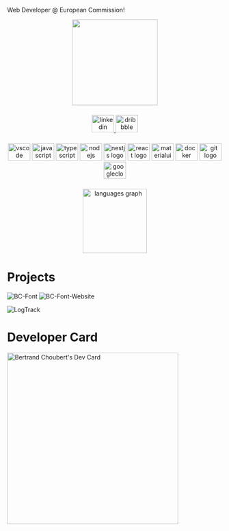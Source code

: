 Web Developer @ European Commission!

<div align="center">
  <img height="200" src="https://www.chbe.fr/images/bertrandx600.png"  />
</div>

###

<div align="center">
  <a href="https://www.linkedin.com/in/bchoubert/" target="_blank">
    <img src="https://raw.githubusercontent.com/maurodesouza/profile-readme-generator/master/src/assets/icons/social/linkedin/default.svg" width="52" height="40" alt="linkedin logo"  />
  </a>
  <a href="https://dribbble.com/bchoubert" target="_blank">
    <img src="https://raw.githubusercontent.com/maurodesouza/profile-readme-generator/master/src/assets/icons/social/dribbble/default.svg" width="52" height="40" alt="dribbble logo"  />
  </a>
</div>

###

<div align="center">
  <img src="https://cdn.jsdelivr.net/gh/devicons/devicon/icons/vscode/vscode-original.svg" height="40" width="52" alt="vscode logo"  />
  <img src="https://cdn.jsdelivr.net/gh/devicons/devicon/icons/javascript/javascript-original.svg" height="40" width="52" alt="javascript logo"  />
  <img src="https://cdn.jsdelivr.net/gh/devicons/devicon/icons/typescript/typescript-original.svg" height="40" width="52" alt="typescript logo"  />
  <img src="https://cdn.jsdelivr.net/gh/devicons/devicon/icons/nodejs/nodejs-original.svg" height="40" width="52" alt="nodejs logo"  />
  <img src="https://nestjs.com/logo-small.ede75a6b.svg" height="40" width="52" alt="nestjs logo"  />
  <img src="https://cdn.jsdelivr.net/gh/devicons/devicon/icons/react/react-original.svg" height="40" width="52" alt="react logo"  />
  <img src="https://cdn.jsdelivr.net/gh/devicons/devicon/icons/materialui/materialui-original.svg" height="40" width="52" alt="materialui logo"  />
  <img src="https://cdn.jsdelivr.net/gh/devicons/devicon/icons/docker/docker-original.svg" height="40" width="52" alt="docker logo"  />
  <img src="https://cdn.jsdelivr.net/gh/devicons/devicon/icons/git/git-original.svg" height="40" width="52" alt="git logo"  />
  <img src="https://cdn.jsdelivr.net/gh/devicons/devicon/icons/googlecloud/googlecloud-original.svg" height="40" width="52" alt="googlecloud logo"  />
</div>

###

<div align="center">
  <img src="https://github-readme-stats.vercel.app/api/top-langs?username=bchoubert&locale=en&hide_title=false&layout=compact&card_width=320&langs_count=5&theme=dracula&hide_border=false&order=2" height="150" alt="languages graph"  />
</div>

###

# Projects

![BC-Font](https://github-readme-stats.vercel.app/api/pin/?username=bchoubert&repo=bc-font&show_owner=true&icon_color=EB2834&border_color=EB2834)
![BC-Font-Website](https://github-readme-stats.vercel.app/api/pin/?username=bchoubert&repo=bc-font-website&show_owner=true&icon_color=EB2834&border_color=EB2834)

![LogTrack](https://github-readme-stats.vercel.app/api/pin/?username=LogTrack&repo=transportation-font&show_owner=true&icon_color=113885&border_color=113885)

###

# Developer Card

<a href="https://app.daily.dev/bchoubert"><img src="https://api.daily.dev/devcards/4aea6ba7b50f4ee8a1541a53c4f423f4.png?r=z3l" width="400" alt="Bertrand Choubert's Dev Card"/></a>
